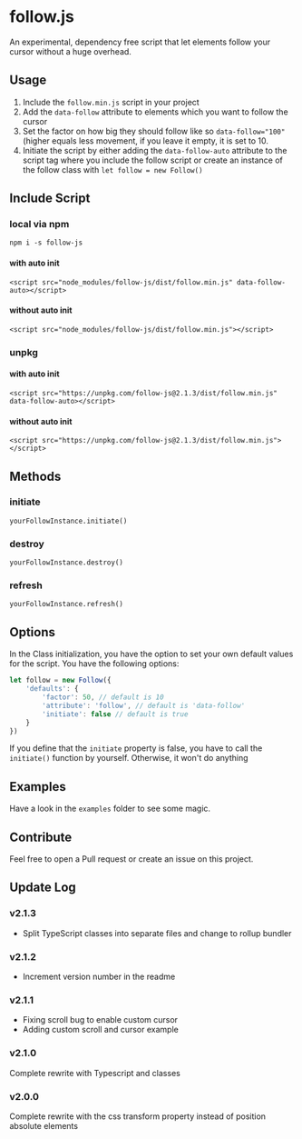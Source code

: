 # follow.js
An experimental, dependency free script that let elements follow your cursor without a huge overhead.

## Usage
1. Include the `follow.min.js` script in your project 
2. Add the `data-follow` attribute to elements which you want to follow the cursor
3. Set the factor on how big they should follow like so `data-follow="100"` (higher equals less movement, if you 
leave it empty, it is set to 10.
4. Initiate the script by either adding the `data-follow-auto` attribute to the script tag where you include the follow 
script or create an instance of the follow class with `let follow = new Follow()`

## Include Script
### local via npm
`npm i -s follow-js`

#### with auto init
`<script src="node_modules/follow-js/dist/follow.min.js" data-follow-auto></script>`
#### without auto init
`<script src="node_modules/follow-js/dist/follow.min.js"></script>`

### unpkg
#### with auto init
`<script src="https://unpkg.com/follow-js@2.1.3/dist/follow.min.js" data-follow-auto></script>`
#### without auto init
`<script src="https://unpkg.com/follow-js@2.1.3/dist/follow.min.js"></script>`

## Methods
### initiate
`yourFollowInstance.initiate()`

### destroy
`yourFollowInstance.destroy()`

### refresh
`yourFollowInstance.refresh()`

## Options
In the Class initialization, you have the option to set your own default values for the script. You have the following
options:
```js
let follow = new Follow({
    'defaults': {
        'factor': 50, // default is 10
        'attribute': 'follow', // default is 'data-follow'
        'initiate': false // default is true
    }
})
```
If you define that the `initiate` property is false, you have to call the `initiate()` function by yourself. Otherwise, 
it won't do anything 

## Examples
Have a look in the `examples` folder to see some magic. 

## Contribute
Feel free to open a Pull request or create an issue on this project.

## Update Log
### v2.1.3
- Split TypeScript classes into separate files and change to rollup bundler

### v2.1.2
- Increment version number in the readme 

### v2.1.1
- Fixing scroll bug to enable custom cursor
- Adding custom scroll and cursor example 

### v2.1.0
Complete rewrite with Typescript and classes

### v2.0.0
Complete rewrite with the css transform property instead of position absolute elements
